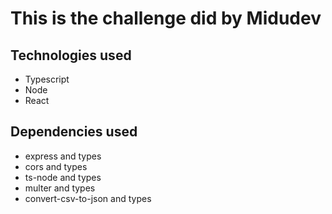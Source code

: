 # This is the challenge did by Midudev

## Technologies used

- Typescript
- Node
- React

## Dependencies used

- express  and types
- cors and types
- ts-node and types
- multer and types
- convert-csv-to-json and types
